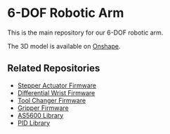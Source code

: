 # 6-DOF Robotic Arm

This is the main repository for our 6-DOF robotic arm.

The 3D model is available on [Onshape](https://cad.onshape.com/documents/35244f3032e1dd11e6e40d38/w/ff4e0b78bc305b470c9c54d8/e/67b9fda3e47a6e7d889f8684).

## Related Repositories

- [Stepper Actuator Firmware](https://github.com/andrinwinzap/robot-stepper-actuator-firmware)
- [Differential Wrist Firmware](https://github.com/andrinwinzap/robot-differential-wrist-firmware)
- [Tool Changer Firmware](https://github.com/andrinwinzap/robot-tool-changer)
- [Gripper Firmware](https://github.com/andrinwinzap/robot-gripper)
- [AS5600 Library](https://github.com/andrinwinzap/as5600_espidf_component)
- [PID Library](https://github.com/andrinwinzap/pid_espidf_component)
